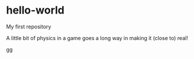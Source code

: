# hello-world
My first repository

A little bit of physics in a game goes a long way in making it (close to) real!

gg
